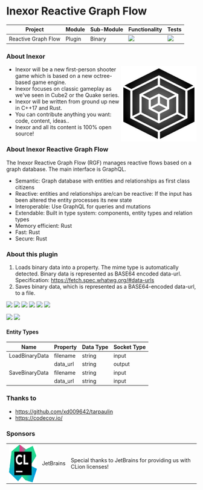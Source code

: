 # Inexor Reactive Graph Flow

| Project             | Module | Sub-Module | Functionality                                                        | Tests                                                                                                                                                      |
|---------------------|--------|------------|----------------------------------------------------------------------|------------------------------------------------------------------------------------------------------------------------------------------------------------|
| Reactive Graph Flow | Plugin | Binary     | <img src="https://img.shields.io/badge/state-completed-brightgreen"> | [<img src="https://img.shields.io/codecov/c/github/aschaeffer/inexor-rgf-plugin-binary">](https://app.codecov.io/gh/aschaeffer/inexor-rgf-plugin-binary)   |

### About Inexor

<a href="https://inexor.org/">
<img align="right" width="200" height="200" src="https://raw.githubusercontent.com/aschaeffer/inexor-rgf-plugin-binary/main/docs/images/inexor_2.png">
</a>

* Inexor will be a new first-person shooter game which is based on a new octree-based game engine.
* Inexor focuses on classic gameplay as we've seen in Cube2 or the Quake series.
* Inexor will be written from ground up new in C++17 and Rust.
* You can contribute anything you want: code, content, ideas..
* Inexor and all its content is 100% open source!

### About Inexor Reactive Graph Flow

The Inexor Reactive Graph Flow (RGF) manages reactive flows based on a graph database. The main interface is GraphQL.

* Semantic: Graph database with entities and relationships as first class citizens
* Reactive: entities and relationships are/can be reactive: If the input has been altered the entity processes its new state
* Interoperable: Use GraphQL for queries and mutations
* Extendable: Built in type system: components, entity types and relation types
* Memory efficient: Rust
* Fast: Rust
* Secure: Rust

### About this plugin

1. Loads binary data into a property. The mime type is automatically detected. Binary data is represented as BASE64 encoded data-url. Specification: https://fetch.spec.whatwg.org/#data-urls
2. Saves binary data, which is represented as a BASE64-encoded data-url, to a file.

[<img src="https://img.shields.io/badge/Language-Rust-brightgreen">](https://www.rust-lang.org/)
[<img src="https://img.shields.io/badge/Platforms-Linux%20%26%20Windows-brightgreen">]()
[<img src="https://img.shields.io/github/workflow/status/aschaeffer/inexor-rgf-plugin-binary/Rust">](https://github.com/aschaeffer/inexor-rgf-plugin-binary/actions?query=workflow%3ARust)
[<img src="https://img.shields.io/github/last-commit/aschaeffer/inexor-rgf-plugin-binary">]()
[<img src="https://img.shields.io/github/languages/code-size/aschaeffer/inexor-rgf-plugin-binary">]()
[<img src="https://img.shields.io/codecov/c/github/aschaeffer/inexor-rgf-plugin-binary">](https://app.codecov.io/gh/aschaeffer/inexor-rgf-plugin-binary)

[<img src="https://img.shields.io/github/license/aschaeffer/inexor-rgf-plugin-binary">](https://github.com/aschaeffer/inexor-rgf-plugin-binary/blob/main/LICENSE)
[<img src="https://img.shields.io/discord/698219248954376256?logo=discord">](https://discord.com/invite/acUW8k7)

#### Entity Types

| Name           | Property           | Data Type | Socket Type |
|----------------|--------------------|-----------|-------------|
| LoadBinaryData | filename           | string    | input       |
|                | data_url           | string    | output      |
| SaveBinaryData | filename           | string    | input       |
|                | data_url           | string    | input       |

### Thanks to

* https://github.com/xd009642/tarpaulin
* https://codecov.io/

### Sponsors

|                                                                                                                                                                                                                               |           |                                                                   |
|-------------------------------------------------------------------------------------------------------------------------------------------------------------------------------------------------------------------------------|-----------|-------------------------------------------------------------------|
| <a href="https://www.jetbrains.com/?from=github.com/inexorgame"><img align="right" width="100" height="100" src="https://raw.githubusercontent.com/aschaeffer/inexor-rgf-plugin-logical/main/docs/images/icon_CLion.svg"></a> | JetBrains | Special thanks to JetBrains for providing us with CLion licenses! |
